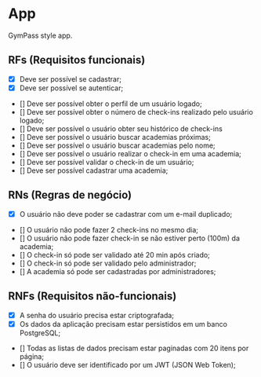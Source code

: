 # App

GymPass style app.

## RFs (Requisitos funcionais)
- [x] Deve ser possível se cadastrar;
- [x] Deve ser possível se autenticar;
- [] Deve ser possível obter o perfil de um usuário logado;
- [] Deve ser possível obter o número de check-ins realizado pelo usuário logado;
- [] Deve ser possível o usuário obter seu histórico de check-ins
- [] Deve ser possível o usuário buscar academias próximas;
- [] Deve ser possível o usuário buscar academias pelo nome;
- [] Deve ser possível o usuário realizar o check-in em uma academia;
- [] Deve ser possível validar o check-in de um usuário;
- [] Deve ser possível cadastrar uma academia;
## RNs (Regras de negócio)
- [x] O usuário não deve poder se cadastrar com um e-mail duplicado;
- [] O usuário não pode fazer 2 check-ins no mesmo dia;
- [] O usuário não pode fazer check-in se não estiver perto (100m) da academia;
- [] O check-in só pode ser validado até 20 min após criado;
- [] O check-in só pode ser validado pelo administrador;
- [] A academia só pode ser cadastradas por administradores;
## RNFs (Requisitos não-funcionais)
- [x] A senha do usuário precisa estar criptografada;
- [x] Os dados da aplicação precisam estar persistidos em um banco PostgreSQL;
- [] Todas as listas de dados precisam estar paginadas com 20 itens por página;
- [] O usuário deve ser identificado por um JWT (JSON Web Token);
